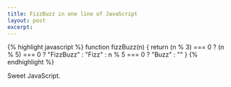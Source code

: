 ```yaml
---
title: FizzBuzz in one line of JavaScript
layout: post
excerpt: 
---
```

	
{% highlight javascript %}
function fizzBuzz(n) { return (n % 3) === 0 ? (n % 5) === 0 ? "FizzBuzz" : "Fizz" : n % 5 === 0 ? "Buzz" : "" }
{% endhighlight %}	

Sweet JavaScript.